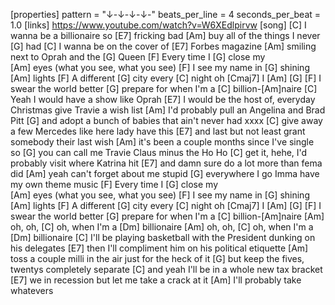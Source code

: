 [properties]
pattern = "↓-↓-↓-↓-"
beats_per_line = 4
seconds_per_beat = 1.0
[links]
https://www.youtube.com/watch?v=W6XEdlpirvw
[song]
[C] I wanna be a billionaire so 
[E7] fricking bad
[Am] buy all of the things I never 
[G] had
[C] I wanna be on the cover of 
[E7] Forbes magazine
[Am] smiling next to Oprah and the 
[G] Queen
[F] Every time I  [G] close my  
[Am] eyes (what you see, what you see)
[F] I see my name in  [G] shining  
[Am] lights 
[F] A different [G] city every 
[C] night oh [Cmaj7] I [Am] [G]
[F] I swear the world better
[G] prepare for when I'm a 
[C] billion-[Am]naire
[C] Yeah I would have a show like Oprah
[E7] I would be the host of, everyday Christmas give Travie a wish list
[Am] I'd probably pull an Angelina and Brad Pitt
[G] and adopt a bunch of babies that ain't never had xxxx
[C] give away a few Mercedes like here lady have this
[E7] and last but not least grant somebody their last wish
[Am] it's been a couple months since I've single so
[G] you can call me Travie Claus minus the Ho Ho
[C] get it, hehe, I'd probably visit where Katrina hit
[E7] and damn sure do a lot more than fema did
[Am] yeah can't forget about me stupid
[G] everywhere I go Imma have my own theme music
[F] Every time I  [G] close my  
[Am] eyes (what you see, what you see)
[F] I see my name in  [G] shining  
[Am] lights 
[F] A different [G] city every 
[C] night oh [Cmaj7] I [Am] [G]
[F] I swear the world better
[G] prepare for when I'm a 
[C] billion-[Am]naire
[Am] oh, oh, [C] oh, when I'm a [Dm] billionaire
[Am] oh, oh, [C] oh, when I'm a [Dm] billionaire
[C] I'll be playing basketball with the President dunking on his delegates
[E7] then I'll compliment him on his political etiquette
[Am] toss a couple milli in the air just for the heck of it
[G] but keep the fives, twentys completely separate
[C] and yeah I'll be in a whole new tax bracket
[E7] we in recession but let me take a crack at it
[Am] I'll probably take whatevers
